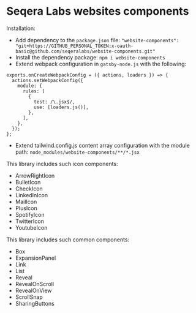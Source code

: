 # Seqera Labs websites components

Installation:
- Add dependency to the `package.json` file:
`"website-components": "git+https://GITHUB_PERSONAL_TOKEN:x-oauth-basic@github.com/seqeralabs/website-components.git"`
- Install the dependency package: `npm i website-components`
- Extend webpack configuration in `gatsby-node.js` with the following:
```
exports.onCreateWebpackConfig = ({ actions, loaders }) => {
  actions.setWebpackConfig({
    module: {
      rules: [
        {
          test: /\.jsx$/,
          use: [loaders.js()],
        },
      ],
    },
  });
};
```
- Extend tailwind.config.js content array configuration with the module path: `node_modules/website-components/**/*.jsx`

This library includes such icon components:
- ArrowRightIcon
- BulletIcon
- CheckIcon
- LinkedInIcon
- MailIcon
- PlusIcon
- SpotifyIcon
- TwitterIcon
- YoutubeIcon

This library includes such common components:
- Box
- ExpansionPanel
- Link
- List
- Reveal
- RevealOnScroll
- RevealOnView
- ScrollSnap
- SharingButtons
